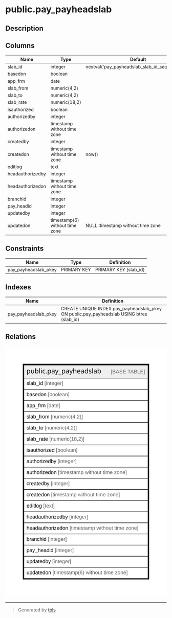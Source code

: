 # public.pay_payheadslab

## Description

## Columns

| Name | Type | Default | Nullable | Children | Parents | Comment |
| ---- | ---- | ------- | -------- | -------- | ------- | ------- |
| slab_id | integer | nextval('pay_payheadslab_slab_id_seq'::regclass) | false |  |  |  |
| basedon | boolean |  | true |  |  |  |
| app_frm | date |  | true |  |  |  |
| slab_from | numeric(4,2) |  | true |  |  |  |
| slab_to | numeric(4,2) |  | true |  |  |  |
| slab_rate | numeric(18,2) |  | true |  |  |  |
| isauthorized | boolean |  | true |  |  |  |
| authorizedby | integer |  | true |  |  |  |
| authorizedon | timestamp without time zone |  | true |  |  |  |
| createdby | integer |  | true |  |  |  |
| createdon | timestamp without time zone | now() | true |  |  |  |
| editlog | text |  | true |  |  |  |
| headauthorizedby | integer |  | true |  |  |  |
| headauthorizedon | timestamp without time zone |  | true |  |  |  |
| branchid | integer |  | true |  |  |  |
| pay_headid | integer |  | true |  |  |  |
| updatedby | integer |  | true |  |  |  |
| updatedon | timestamp(6) without time zone | NULL::timestamp without time zone | true |  |  |  |

## Constraints

| Name | Type | Definition |
| ---- | ---- | ---------- |
| pay_payheadslab_pkey | PRIMARY KEY | PRIMARY KEY (slab_id) |

## Indexes

| Name | Definition |
| ---- | ---------- |
| pay_payheadslab_pkey | CREATE UNIQUE INDEX pay_payheadslab_pkey ON public.pay_payheadslab USING btree (slab_id) |

## Relations

![er](public.pay_payheadslab.svg)

---

> Generated by [tbls](https://github.com/k1LoW/tbls)
